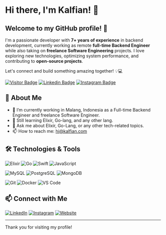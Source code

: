 # Hi there, I'm Kalfian! 👋

## Welcome to my GitHub profile! 🚀  

I'm a passionate developer with **7+ years of experience** in backend development, currently working as remote **full-time Backend Engineer** while also taking on **freelance Software Engineering** projects. I love exploring new technologies, optimizing system performance, and contributing to **open-source projects**.  

Let's connect and build something amazing together! 💡💻  

[![Visitor Badge](https://visitor-badge.laobi.icu/badge?page_id=kalfian.kalfian)](https://github.com/kalfian)
[![Linkedin Badge](https://img.shields.io/badge/-kalfian-blue?style=flat-square&logo=Linkedin&logoColor=white&link=https://www.linkedin.com/in/kalfian/)](https://www.linkedin.com/in/kalfian/) 
[![Instagram Badge](https://img.shields.io/badge/-kalfiian-purple?style=flat-square&logo=instagram&logoColor=white&link=https://instagram.com/kalfiian/)](https://instagram.com/kalfiian)

## 🌟 About Me

- 🔭 I’m currently working in Malang, Indonesia as a Full-time Backend Engineer and freelance Software Engineer.
- 🌱 Still learning Elixir, Go-lang, and any other lang.
- 💬 Ask me about Elixir, Go-Lang, or any other tech-related topics.
- 📫 How to reach me: [hi@kalfian.com](mailto:hi@kalfian.com)

## 🛠️ Technologies & Tools

![Elixir](https://img.shields.io/badge/-Elixir-4B275F?style=flat-square&logo=elixir&logoColor=white)
![Go](https://img.shields.io/badge/-Go-00ADD8?style=flat-square&logo=go&logoColor=white)
![Swift](https://img.shields.io/badge/-Swift-FA7343?style=flat-square&logo=swift&logoColor=white)
![JavaScript](https://img.shields.io/badge/-JavaScript-F7DF1E?style=flat-square&logo=javascript&logoColor=black)

![MySQL](https://img.shields.io/badge/-MySQL-4479A1?style=flat-square&logo=mysql&logoColor=white)
![PostgreSQL](https://img.shields.io/badge/-PostgreSQL-336791?style=flat-square&logo=postgresql&logoColor=white)
![MongoDB](https://img.shields.io/badge/-MongoDB-47A248?style=flat-square&logo=mongodb&logoColor=white)

![Git](https://img.shields.io/badge/-Git-F05032?style=flat-square&logo=git&logoColor=white)
![Docker](https://img.shields.io/badge/-Docker-2496ED?style=flat-square&logo=docker&logoColor=white)
![VS Code](https://img.shields.io/badge/-VS%20Code-007ACC?style=flat-square&logo=visual-studio-code&logoColor=white)

<!-- ## 📈 GitHub Stats -->

<!-- ![Kalfian's GitHub stats](https://github-readme-stats.vercel.app/api?username=kalfian&show_icons=true&theme=radical) -->
<!-- ![Top Langs](https://github-readme-stats.vercel.app/api/top-langs/?username=kalfian&layout=compact&theme=radical) -->

## 📫 Connect with Me

[![LinkedIn](https://img.shields.io/badge/-LinkedIn-0A66C2?style=flat&logo=Linkedin&logoColor=white)](https://www.linkedin.com/in/kalfian/)
[![Instagram](https://img.shields.io/badge/-Instagram-E4405F?style=flat&logo=Instagram&logoColor=white)](https://instagram.com/kalfiian)
[![Website](https://img.shields.io/badge/-Website-000000?style=flat&logo=Google-Chrome&logoColor=white)](https://kalfian.com)

---

Thank you for visiting my profile!
